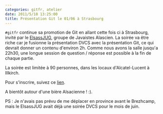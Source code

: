 ```yaml
---
categories: gitfr, atelier
date: 2011/5/18 13:25:00
title: Présentation Git le 01/06 à Strasbourg
---
```


`#gitfr` continue sa promotion de Git en allant cette fois ci à Strasbourg, invité par le [ElsassJUG](http://www.elsassjug.org), groupe de Javaistes Alascien. La soirée va être riche car je fusionne la présentation DVCS avec la présentation Git, ce qui devrait donner un contenu d'environ 2h. Comme nous avons la salle jusqu'a 22h30, une longue session de question / réponse est possible à la fin de chaque partie.

La soirée est limitée à 90 personnes, dans les locaux d'Alcatel-Lucent à Illkirch.

Pour s'inscrire, suivez ce [lien](http://jugevents.org/jugevents/event/38343).

A bientôt autour d'une bière Alsacienne ! :).

PS : Je n'avais pas prévu de me déplacer en province avant le Brezhcamp, mais le ElsassJUG avait déjà une soirée DVCS pour le mois de juin.

